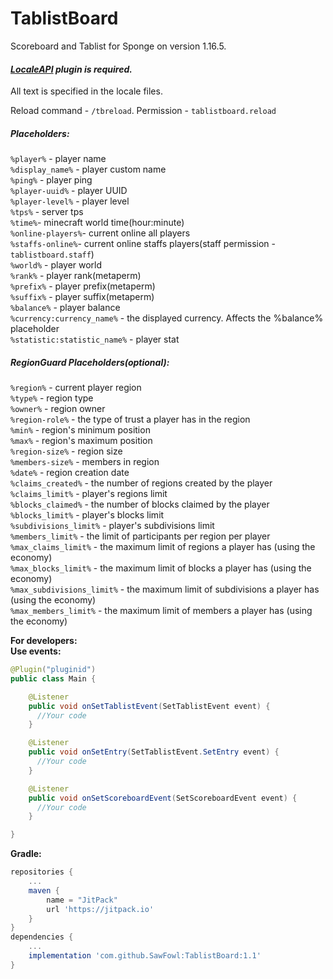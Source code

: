 # TablistBoard
Scoreboard and Tablist for Sponge on version 1.16.5.
####  ***[LocaleAPI](https://ore.spongepowered.org/Semenkovsky_Ivan/LocaleAPI) plugin is required.***
All text is specified in the locale files.

Reload command - `/tbreload`. Permission - `tablistboard.reload`
##### Placeholders:
`%player%` - player name \
`%display_name%` - player custom name \
`%ping%` - player ping \
`%player-uuid%` - player UUID \
`%player-level%` - player level \
`%tps%` - server tps \
`%time%`- minecraft world time(hour:minute) \
`%online-players%`- current online all players \
`%staffs-online%`- current online staffs players(staff permission - `tablistboard.staff`) \
`%world%` - player world \
`%rank%` - player rank(metaperm) \
`%prefix%` - player prefix(metaperm) \
`%suffix%` - player suffix(metaperm) \
`%balance%` - player balance \
`%currency:currency_name%` - the displayed currency. Affects the %balance% placeholder \
`%statistic:statistic_name%` - player stat
##### RegionGuard Placeholders(optional):
`%region%` - current player region \
`%type%` - region type \
`%owner%` - region owner \
`%region-role%` - the type of trust a player has in the region \
`%min%` - region's minimum position \
`%max%` - region's maximum position \
`%region-size%` - region size \
`%members-size%` - members in region \
`%date%` - region creation date \
`%claims_created%` - the number of regions created by the player \
`%claims_limit%` - player's regions limit \
`%blocks_claimed%` - the number of blocks claimed by the player \
`%blocks_limit%` - player's blocks limit \
`%subdivisions_limit%` - player's subdivisions limit \
`%members_limit%` - the limit of participants per region per player \
`%max_claims_limit%` - the maximum limit of regions a player has (using the economy) \
`%max_blocks_limit%` - the maximum limit of blocks a player has (using the economy) \
`%max_subdivisions_limit%` - the maximum limit of subdivisions a player has (using the economy) \
`%max_members_limit%` - the maximum limit of members a player has (using the economy)


**For developers:** \
**Use events:**
```java
@Plugin("pluginid")
public class Main {

    @Listener
    public void onSetTablistEvent(SetTablistEvent event) {
      //Your code
    }

    @Listener
    public void onSetEntry(SetTablistEvent.SetEntry event) {
      //Your code
    }

    @Listener
    public void onSetScoreboardEvent(SetScoreboardEvent event) {
      //Your code
    }

}
```
**Gradle:**
```gradle
repositories {
	...
	maven { 
		name = "JitPack"
		url 'https://jitpack.io' 
	}
}
dependencies {
	...
	implementation 'com.github.SawFowl:TablistBoard:1.1'
}
```

